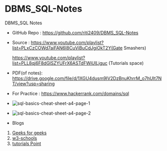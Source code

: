 # DBMS_SQL-Notes
DBMS_SQL Notes

- GitHub Repo : https://github.com/riti2409/DBMS_SQL-Notes

- Source : https://www.youtube.com/playlist?list=PLxCzCOWd7aiFAN6I8CuViBuCdJgiOkT2Y(Gate Smashers)

  https://www.youtube.com/playlist?list=PLL8qj6F8dGlSZYUFrX6ASTdFWiUlLjguc (Tutorials space)

- PDF(of notes): https://drive.google.com/file/d/1XGU4dusm9IV2DzBnuKhrrM_o7hUIt7NT/view?usp=sharing

- For Practice : https://www.hackerrank.com/domains/sql

- ![sql-basics-cheat-sheet-a4-page-1](https://user-images.githubusercontent.com/65703138/150641076-dd864e47-41fd-46e5-87a5-6e4c34326c96.png)

- ![sql-basics-cheat-sheet-a4-page-2](https://user-images.githubusercontent.com/65703138/150641077-f19c4ada-751b-4117-ae25-a3c573928c80.png)

- Blogs
1) [Geeks for geeks](https://www.geeksforgeeks.org/sql-tutorial/)
2) [w3-schools](https://www.w3schools.com/sql/)
3) [tutorials Point](https://www.tutorialspoint.com/sql/index.htm)
